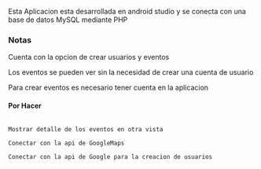 Esta Aplicacion esta desarrollada en android studio y se conecta con una base de datos MySQL mediante PHP

### Notas

Cuenta con la opcion de crear usuarios y eventos

Los eventos se pueden ver sin la necesidad de crear una cuenta de usuario

Para crear eventos es necesario tener cuenta en la aplicacion


#### Por Hacer

```

Mostrar detalle de los eventos en otra vista

Conectar con la api de GoogleMaps

Conectar con la api de Google para la creacion de usuarios

```